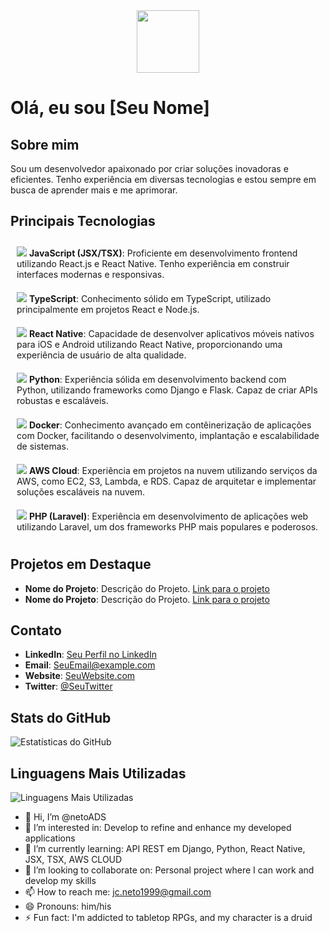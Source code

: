 <div id="header" align="center">
  <img src="https://media.giphy.com/media/M9gbBd9nbDrOTu1Mqx/giphy.gif" width="100"/>
</div>

# Olá, eu sou [Seu Nome]

## Sobre mim
Sou um desenvolvedor apaixonado por criar soluções inovadoras e eficientes. Tenho experiência em diversas tecnologias e estou sempre em busca de aprender mais e me aprimorar.

## Principais Tecnologias

<div style="display: flex; flex-wrap: wrap;">
  <div style="flex: 50%; padding: 10px;">
    <img src="https://img.icons8.com/color/48/000000/javascript.png"/>
    <strong>JavaScript (JSX/TSX)</strong>: Proficiente em desenvolvimento frontend utilizando React.js e React Native. Tenho experiência em construir interfaces modernas e responsivas.
  </div>
  <div style="flex: 50%; padding: 10px;">
    <img src="https://img.icons8.com/color/48/000000/typescript.png"/>
    <strong>TypeScript</strong>: Conhecimento sólido em TypeScript, utilizado principalmente em projetos React e Node.js.
  </div>
  <div style="flex: 50%; padding: 10px;">
    <img src="https://img.icons8.com/color/48/000000/react-native.png"/>
    <strong>React Native</strong>: Capacidade de desenvolver aplicativos móveis nativos para iOS e Android utilizando React Native, proporcionando uma experiência de usuário de alta qualidade.
  </div>
  <div style="flex: 50%; padding: 10px;">
    <img src="https://img.icons8.com/color/48/000000/python.png"/>
    <strong>Python</strong>: Experiência sólida em desenvolvimento backend com Python, utilizando frameworks como Django e Flask. Capaz de criar APIs robustas e escaláveis.
  </div>
  <div style="flex: 50%; padding: 10px;">
    <img src="https://img.icons8.com/color/48/000000/docker.png"/>
    <strong>Docker</strong>: Conhecimento avançado em contêinerização de aplicações com Docker, facilitando o desenvolvimento, implantação e escalabilidade de sistemas.
  </div>
  <div style="flex: 50%; padding: 10px;">
    <img src="https://img.icons8.com/color/48/000000/amazon-web-services.png"/>
    <strong>AWS Cloud</strong>: Experiência em projetos na nuvem utilizando serviços da AWS, como EC2, S3, Lambda, e RDS. Capaz de arquitetar e implementar soluções escaláveis na nuvem.
  </div>
  <div style="flex: 50%; padding: 10px;">
    <img src="https://img.icons8.com/color/48/000000/php.png"/>
    <strong>PHP (Laravel)</strong>: Experiência em desenvolvimento de aplicações web utilizando Laravel, um dos frameworks PHP mais populares e poderosos.
  </div>
</div>

## Projetos em Destaque

- **Nome do Projeto**: Descrição do Projeto. [Link para o projeto](URL)
- **Nome do Projeto**: Descrição do Projeto. [Link para o projeto](URL)

## Contato

- **LinkedIn**: [Seu Perfil no LinkedIn](URL)
- **Email**: SeuEmail@example.com
- **Website**: [SeuWebsite.com](URL)
- **Twitter**: [@SeuTwitter](https://twitter.com/SeuTwitter)

## Stats do GitHub

![Estatísticas do GitHub](https://github-readme-stats.vercel.app/api?username=SeuNomeDeUsuário&show_icons=true&theme=dark)

## Linguagens Mais Utilizadas

![Linguagens Mais Utilizadas](https://github-readme-stats.vercel.app/api/top-langs/?username=SeuNomeDeUsuário&layout=compact&theme=dark)





- 👋 Hi, I’m @netoADS
- 👀 I’m interested in: Develop to refine and enhance my developed applications
- 🌱 I’m currently learning: API REST em Django, Python, React Native, JSX, TSX, AWS CLOUD 
- 💞️ I’m looking to collaborate on: Personal project where I can work and develop my skills
- 📫 How to reach me: jc.neto1999@gmail.com
- 😄 Pronouns: him/his
- ⚡ Fun fact: I'm addicted to tabletop RPGs, and my character is a druid

<!---
netoADS/netoADS is a ✨ special ✨ repository because its `README.md` (this file) appears on your GitHub profile.
You can click the Preview link to take a look at your changes.
--->
